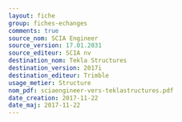 ```yaml
---
layout: fiche 
group: fiches-echanges 
comments: true 
source_nom: SCIA Engineer 
source_version: 17.01.2031 
source_editeur: SCIA nv 
destination_nom: Tekla Structures 
destination_version: 2017i 
destination_editeur: Trimble 
usage_metier: Structure 
nom_pdf: sciaengineer-vers-teklastructures.pdf 
date_creation: 2017-11-22
date_maj: 2017-11-22
---
```

